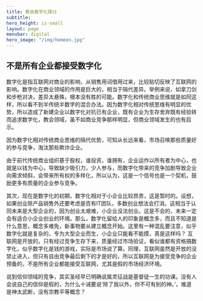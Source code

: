 ```yaml
---
title: 教会数字化探讨
subtitle: 
hero_height: is-small
layout: page
menubar: digital
hero_image: "/img/homeen.jpg"
---
```


## 不是所有企业都接受数字化

数字化是指互联网对商业的影响，从销售用词借用过来，比较贴切反映了互联网的影响。数字化在商业领域的作用是巨大的，相当于隔代差异。举例来说，如拿刀剑和步枪对决，差异太悬殊，根本没有胜的可能。数字化和传统商业思维就是如同这样，所以看不到半传统半数字的混合办法。因为数字化相对传统思维有明显的优势，所以造成了新建企业以数字化对抗已有企业，既有企业为生存舍弃既有经验转而追求数字化，教会领域，虽不如商业竞争那样明显，但商业领域发生的也有启示。

因为数字化相对传统商业思维的隔代优势，可知从长远来看，市场召唤那些质量好的参与竞争，淘汰那些欺诈企业。

由于前代传统商业组织基于股权，谁投资，谁拥有，企业运作以所有者为中心，也就是以钱为中心，导致缺少吸引力，少人参与，而数字化带来的竞争加剧导致企业向需求倾斜，会带来所有权的多样化，所以认为，这是一个信号也是一个契机，鼓励更多有质量的企业参与竞争。

其次，现在是数字化的初期，数字化相对于小企业比较昂贵，这是暂时的。设想，如果创业除产品销售外还要考虑是否有IT团队，多数创业想法会打消。这相当于认同未来是大型企业的，因为创业太艰难，小企业没法创业。这是不会的，未来一定会有适合小企业创业的环境。那么，数字化留给人的印象是概念多，而且不知道是什么意思，概念多难免，新事物要从建立概念开始。这里有一种混乱要注意，似乎数字化就是复杂的，专为大型企业而生，小企业只能看不能摸，真是这样吗？ 互联网是开放的，只有经过竞争生存下来，质量经过市场验证，看似谁都有资格搞数字化，似乎数字化是钱的游戏，实际是市场说了算。同理，互联网虽然是开放的没禁止进入，但只有自由竞争最后剩下的才是好的，所以互联网是为接受竞争的企业预备的，不是所有企业都能接受互联网，尤其是假的市场经济环境。

说到信仰领域的竞争，其实圣经早已明确说属灵征战是基督徒一生的功课。没有人会说自己的信仰是假的，为什么十诫要说‘除了我以外，你不可有别的神。’，难道是神太武断，没有宗教平等概念？
